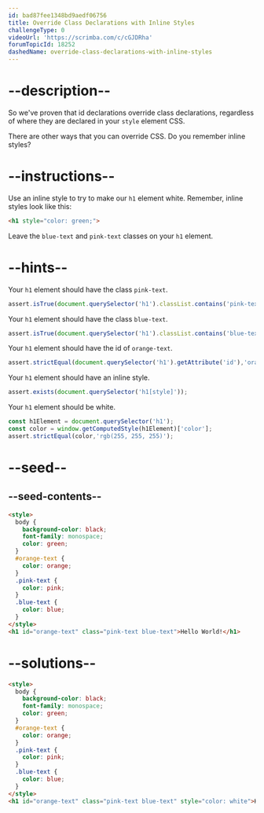 ```yaml
---
id: bad87fee1348bd9aedf06756
title: Override Class Declarations with Inline Styles
challengeType: 0
videoUrl: 'https://scrimba.com/c/cGJDRha'
forumTopicId: 18252
dashedName: override-class-declarations-with-inline-styles
---
```


# --description--

So we've proven that id declarations override class declarations, regardless of where they are declared in your `style` element CSS.

There are other ways that you can override CSS. Do you remember inline styles?

# --instructions--

Use an inline style to try to make our `h1` element white. Remember, inline styles look like this:

```html
<h1 style="color: green;">
```

Leave the `blue-text` and `pink-text` classes on your `h1` element.

# --hints--

Your `h1` element should have the class `pink-text`.

```js
assert.isTrue(document.querySelector('h1').classList.contains('pink-text'));
```

Your `h1` element should have the class `blue-text`.

```js
assert.isTrue(document.querySelector('h1').classList.contains('blue-text'));
```

Your `h1` element should have the id of `orange-text`.

```js
assert.strictEqual(document.querySelector('h1').getAttribute('id'),'orange-text');
```

Your `h1` element should have an inline style.

```js
assert.exists(document.querySelector('h1[style]'));
```

Your `h1` element should be white.

```js
const h1Element = document.querySelector('h1');
const color = window.getComputedStyle(h1Element)['color']; 
assert.strictEqual(color,'rgb(255, 255, 255)');
```

# --seed--

## --seed-contents--

```html
<style>
  body {
    background-color: black;
    font-family: monospace;
    color: green;
  }
  #orange-text {
    color: orange;
  }
  .pink-text {
    color: pink;
  }
  .blue-text {
    color: blue;
  }
</style>
<h1 id="orange-text" class="pink-text blue-text">Hello World!</h1>
```

# --solutions--

```html
<style>
  body {
    background-color: black;
    font-family: monospace;
    color: green;
  }
  #orange-text {
    color: orange;
  }
  .pink-text {
    color: pink;
  }
  .blue-text {
    color: blue;
  }
</style>
<h1 id="orange-text" class="pink-text blue-text" style="color: white">Hello World!</h1>
```
